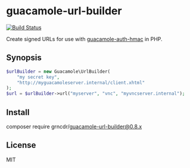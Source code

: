 # guacamole-url-builder

[![Build Status](https://travis-ci.org/grncdr/php-guacamole-url-builder.png?branch=master)](https://travis-ci.org/grncdr/php-guacamole-url-builder)

Create signed URLs for use with [guacamole-auth-hmac][] in PHP.

## Synopsis

```php
$urlBuilder = new Guacamole\UrlBuilder(
    "my secret key",
    "http://myguacamoleserver.internal/client.xhtml"
);
$url = $urlBuilder->url("myserver", "vnc", "myvncserver.internal");
```

## Install

   composer require grncdr/guacamole-url-builder@0.8.x

## License

MIT

[guacamole-auth-hmac]: https://github.com/grncdr/guacamole-auth-hmac
